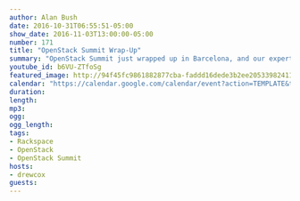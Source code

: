 ```yaml
---
author: Alan Bush
date: 2016-10-31T06:55:51-05:00
show_date: 2016-11-03T13:00:00-05:00
number: 171
title: "OpenStack Summit Wrap-Up"
summary: "OpenStack Summit just wrapped up in Barcelona, and our experts are back to report on what they learned and shared at the latest OpenStack Summit."
youtube_id: b6VU-ZTfoSg
featured_image: http://94f45fc9861882877cba-faddd16dede3b2ee20533982411fba98.r40.cf1.rackcdn.com/171-OpenStack-Recap_feature.png
calendar: "https://calendar.google.com/calendar/event?action=TEMPLATE&tmeid=OXRhamlmdWltNGI5aXRybWVnZmk4MXVuY2cgZmxwOXFtZW9mYWYwNTM4anU1Y21sb3Vic29AZw&tmsrc=flp9qmeofaf0538ju5cmloubso%40group.calendar.google.com"
duration:
length:
mp3:
ogg:
ogg_length:
tags:
- Rackspace
- OpenStack
- OpenStack Summit
hosts:
- drewcox
guests:
---
```


<!--more-->
